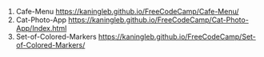1) Cafe-Menu
https://kaningleb.github.io/FreeCodeCamp/Cafe-Menu/
2) Cat-Photo-App
https://kaningleb.github.io/FreeCodeCamp/Cat-Photo-App/Index.html
3) Set-of-Colored-Markers 
https://kaningleb.github.io/FreeCodeCamp/Set-of-Colored-Markers/
